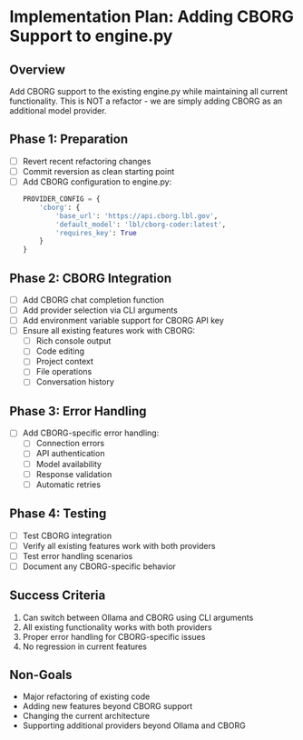 # Implementation Plan: Adding CBORG Support to engine.py

## Overview
Add CBORG support to the existing engine.py while maintaining all current functionality. This is NOT a refactor - we are simply adding CBORG as an additional model provider.

## Phase 1: Preparation
- [ ] Revert recent refactoring changes
- [ ] Commit reversion as clean starting point
- [ ] Add CBORG configuration to engine.py:
  ```python
  PROVIDER_CONFIG = {
      'cborg': {
          'base_url': 'https://api.cborg.lbl.gov',
          'default_model': 'lbl/cborg-coder:latest',
          'requires_key': True
      }
  }
  ```

## Phase 2: CBORG Integration
- [ ] Add CBORG chat completion function
- [ ] Add provider selection via CLI arguments
- [ ] Add environment variable support for CBORG API key
- [ ] Ensure all existing features work with CBORG:
  - [ ] Rich console output
  - [ ] Code editing
  - [ ] Project context
  - [ ] File operations
  - [ ] Conversation history

## Phase 3: Error Handling
- [ ] Add CBORG-specific error handling:
  - [ ] Connection errors
  - [ ] API authentication
  - [ ] Model availability
  - [ ] Response validation
  - [ ] Automatic retries

## Phase 4: Testing
- [ ] Test CBORG integration
- [ ] Verify all existing features work with both providers
- [ ] Test error handling scenarios
- [ ] Document any CBORG-specific behavior

## Success Criteria
1. Can switch between Ollama and CBORG using CLI arguments
2. All existing functionality works with both providers
3. Proper error handling for CBORG-specific issues
4. No regression in current features

## Non-Goals
- Major refactoring of existing code
- Adding new features beyond CBORG support
- Changing the current architecture
- Supporting additional providers beyond Ollama and CBORG
